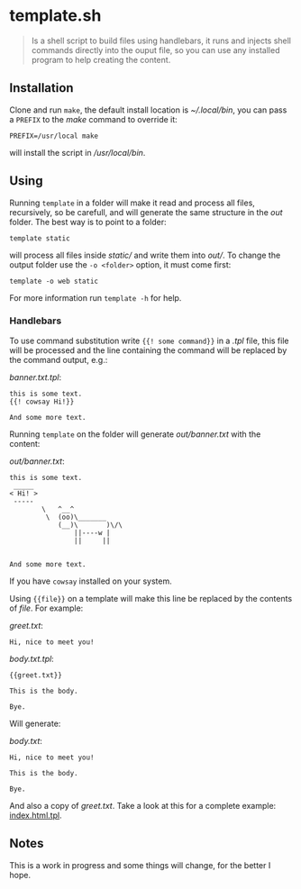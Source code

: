 # template.sh

> Is a shell script to build files using handlebars, it runs and injects
> shell commands directly into the ouput file, so you can use any installed
> program to help creating the content.


## Installation

Clone and run `make`, the default install location is *~/.local/bin*, you
can pass a `PREFIX` to the *make* command to override it:

`PREFIX=/usr/local make`

will install the script in */usr/local/bin*.


## Using

Running `template` in a folder will make it read and process all files,
recursively, so be carefull, and will generate the same structure in the
*out* folder. The best way is to point to a folder:

`template static`

will process all files inside *static/* and write them into *out/*.
To change the output folder use the `-o <folder>` option, it must come
first:

`template -o web static`

For more information run `template -h` for help.


### Handlebars

To use command substitution write `{{! some command}}` in a *.tpl* file,
this file will be processed and the line containing the command will be
replaced by the command output, e.g.:

*banner.txt.tpl*:
```
this is some text.
{{! cowsay Hi!}}

And some more text.
```

Running `template` on the folder will generate *out/banner.txt* with the
content:

*out/banner.txt*:
```
this is some text.
 _____ 
< Hi! >
 ----- 
        \   ^__^
         \  (oo)\_______
            (__)\       )\/\
                ||----w |
                ||     ||


And some more text.
```

If you have `cowsay` installed on your system.


Using `{{file}}` on a template will make this line be replaced by the contents
of *file*. For example:


*greet.txt*:
```
Hi, nice to meet you!
```

*body.txt.tpl*:
```
{{greet.txt}}

This is the body.

Bye.
```

Will generate:

*body.txt*:
```
Hi, nice to meet you!

This is the body.

Bye.
```

And also a copy of *greet.txt*. Take a look at this for a complete example:
[index.html.tpl](website/blob/master/static/index.html.tpl#L7).


## Notes

This is a work in progress and some things will change, for the better I hope.

